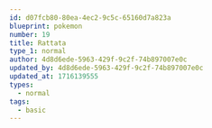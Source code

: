```yaml
---
id: d07fcb80-80ea-4ec2-9c5c-65160d7a823a
blueprint: pokemon
number: 19
title: Rattata
type_1: normal
author: 4d8d6ede-5963-429f-9c2f-74b897007e0c
updated_by: 4d8d6ede-5963-429f-9c2f-74b897007e0c
updated_at: 1716139555
types:
  - normal
tags:
  - basic
---
```

